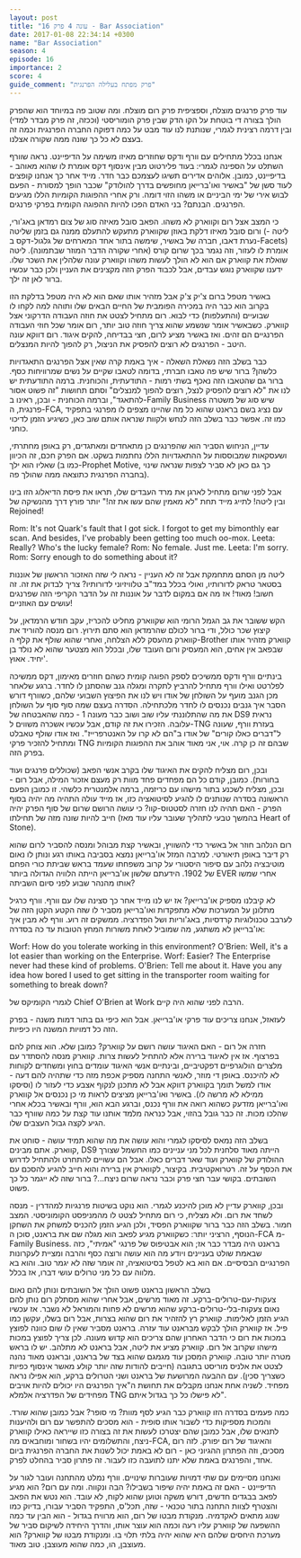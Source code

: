 ```yaml
---
layout: post
title: "עונה 4 פרק 16 - Bar Association"
date: 2017-01-08 22:34:14 +0300
name: "Bar Association"
season: 4
episode: 16
importance: 2
score: 4
guide_comment: "פרק מפתח בעלילה הפרנגית"
---
```

עוד פרק פרנגים מוצלח, וספציפית פרק רום מוצלח. ומה שטוב פה במיוחד הוא שהפרק הולך בצורה די בוטחת על הקו הדק שבין פרק הומוריסטי (וככזה, זה פרק מבדר למדי) ובין דרמה רצינית לגמרי, שנותנת לנו עוד מבט על כמה דפוקה החברה הפרנגית וכמה זה בעצם לא כל כך שונה ממה שקורה אצלנו.

אנחנו בכלל מתחילים עם וורף ודקס שחוזרים מאיזו משימה על הדיפיינט. נראה שוורף השתלט על הספינה לגמרי: בעוד פלירטוט מבין אינסוף דקס אומרת לו שהוא מאוהב - בדיפיינט, כמובן. אלוהים אדירים תשיגו לעצמכם כבר חדר. מייד אחר כך אנחנו קופצים לעוד סשן של "באשיר ואו'ברייאן מחופשים בדרך להולודק" שכבר הופך למסורת - הפעם לבוש אירי של ימי הביניים או משהו הזוי דומה. ורק אחרי ההפוגות הקומיות הללו מגיעים הפרנגים. הבנתם? בני האדם הפכו להיות ההפוגה הקומית בפרקי פרנגים.

כי המצב אצל רום וקווארק לא משהו. הפאב סובל מאיזה סוג של צום רמדאן באג'ורי, ורום סובל מאיזו דלקת באוזן שקווארק מתעקש להתעלם ממנה גם בזמן שליטה (ליטה - נערת דאבו, חברה של באשיר, שימשה בתור אחד המארחים של גלגול-דקס ב-Facets) אומרת לו לעזור, וזה נגמר בכך שרום קורס (אחרי שקורה הדבר המוזר שבתמונה). ליטה שואלת את קווארק אם הוא לא הולך לעשות משהו וקווארק עונה שלהלין את השכר שלו. ידענו שקווארק נוגש עבדים, אבל לכבוד הפרק הזה מקצינים את העניין ולכן כבר עכשיו ברור לאן זה ילך.

באשיר מטפל ברום צ'יק צ'ק אבל מזהיר אותו שאם הוא לא היה מטפל בדלקת הזו בקרוב הוא כבר היה במכירה הפומבית של החיים הבאים שלו ותוהה למה לקחו לו שבועיים (והתעלפות) כדי לבוא. רום מתחיל לצטט את חוזה העבודה הדרקוני אצל קווארק. כשבאשיר אומר שנשמע שהוא צריך חוזה טוב יותר, רום אומר שכל חוזי העבודה הפרנגיים הם זהים. ואז באשיר מציע לרום, חצי בבדיחה, להקים איגוד. רום דווקא עונה היטב - הפרנגים לא רוצים להפסיק את הניצול, רק להפוך להיות המנצלים.

כבר בשלב הזה נשאלת השאלה - איך באמת קרה שאין אצל הפרנגים התאגדויות כלשהן? ברור שיש פה טאבו חברתי, בדומה לטאבו שקיים על נשים שמרוויחות כסף. ברור גם שהטאבו הזה נאכף בשתי רמות - התודעתית, והכוחנית. ברמה התודעתית יש לנו את "לא רוצים להפסיק לנצל, רוצים להפוך למנצלים" וסתם תחושות "זה פשוט אסור להתאגד", וברמה הכוחנית - ובכן, ראינו ב-Family Business שיש סוג של משטרה פרנגית, ה-FCA, עם נציג בשם בראנט שהוא כל מה שהיינו מצפים לו מפרנגי בתפקיד כמו זה. אפשר כבר בשלב הזה לנחש ולקוות שנראה אותם שוב כאן, כשיגיע הזמן לדיכוי כוחני.

עדיין, הניחוש הסביר הוא שהפרנגים כן מתאחדים ומאתגדים, רק באופן מחתרתי, ושעסקאות שמבוססות על ההתאגדויות הללו נחתמות בשקט. אם הפרק חכם, זה הכיוון שאליו הוא ילך (כמו ב-Prophet Motive, כך גם כאן לא סביר לצפות שנראה שינוי בחברה הפרנגית כתוצאה ממה שהולך פה).

אבל לפני שרום מתחיל לארגן את מרד העבדים שלו, תראו את פיסת הדיאלוג הזו בינו ובין ליטה! לתייג מייד תחת "לא מאמין שהם עשו את זה!" יותר פורץ דרך מהנשיקה של Rejoined!

Rom: It's not Quark's fault that I got sick. I forgot to get my bimonthly ear scan. And besides, I've probably been getting too much oo-mox.
Leeta: Really? Who's the lucky female?
Rom: No female. Just me.
Leeta: I'm sorry.
Rom: Sorry enough to do something about it?

ליטה מן הסתם מתחמקת אבל זה לא העניין - נראה לי שזה האזכור הראשון של אוננות בסטאר טראק לדורותיו, ואולי בכלל במד"ב טלוויזיוני לדורותיו? צריך לבדוק את זה. זה חשוב! מאוד! אז מה אם במקום לדבר על אוננות זה על הדבר הקריפי הזה שפרנגים עושים עם האוזניים!

הקש ששובר את גב הגמל הרומי הוא שקווארק מחליט להכריז, עקב חודש הרמדאן, על קיצוץ שכר כולל, ודי ברור לכולם שהרמדאן הוא סתם תירוץ. רום מנסה להוריד את קווארק מהעסק ללא הצלחה, ואחרי שהוא שולף את קלף ה-Brother קווארק מזהיר אותו שבפאב אין אחים, הוא המעסיק ורום העובד שלו, ובכלל הוא מצטער שהוא לא נולד בן יחיד. אאוץ'.

בינתיים וורף ודקס ממשיכים לספק הפוגה קומית כשהם חוזרים מאימון, דקס ממשיכה לפלרטט ואילו וורף מתחיל להרביץ לתקרה ומגלה גנב שהסתנן לו לחדר. ברגע שלאחר מכן הגנב מועף על השולחן של אודו ויש לנו את הפיצוץ השבועי שלהם, כשוורף דורש הסבר איך גנבים נכנסים לו לחדר מלכתחילה. הסדרה בעצם שמה סוף סוף על השולחן את מה שהתלוננתי עליו שוב ושוב כבר מעונה 1 - כמה שהאבטחה של DS9 נראית עלובה. הזכירו את זה קודם, אבל עכשיו אשכרה משווים ל-TNG בעזרת וורף, שעונה ל"דברים כאלו קורים" של אודו ב"הם לא קרו על האנטרפרייז". ואז אודו שולף טאבלט ומתחיל להזכיר פרקי TNG שבהם זה כן קרה. אוי, אני מאוד אוהב את ההפוגות הקומיות בפרק הזה.

ובכן, רום מצליח להקים את האיגוד שלו בקרב אנשי הפאב (שכוללים פרנגים ועוד בחורות). כמובן, קודם כל הם מפחדים פחד מוות רק מעצם אזכור המילה, אבל רום - ובכן, מצליח לשכנע בתור מישהו עם כריזמה, ברמה אלמנטרית כלשהי. זו כמובן הפעם הראשונה בסדרה שנותנים לו להגיע לסיטואציה כזו, אז מייד עולה התהיה מה יהיה בסוף הפרק - האם תהיה לנו חזרה לסטטוס-קוו? כי עושה הרושם שרום של סוף הפרק יהיה חייב להיות שונה מזה של תחילתו (בהמשך טבעי לתהליך שעובר עליו עוד מאז Heart of Stone).

רום הנלהב חוזר אל באשיר כדי להשוויץ, ובאשיר קצת מבוהל ומנסה להסביר לרום שהוא רק דיבר באופן תיאורטי. למרבה המזל או'ברייאן נמצא בסביבה באותו רגע ונותן לו נאום מוטיבציה נלהב עם סיפור היסטורי על קרוב משפחתו שעמד בראש שביתת כורי הפחם של 1902. הידעתם שלשון או'ברייאן הייתה הלוויה הגדולה ביותר EVER אחרי שמשו אותו מהנהר שבוע לפני סיום השביתה?

לא קיבלנו מספיק או'ברייאן? אז יש לנו מייד אחר כך סצינה שלו עם וורף. וורף כרגיל מתלונן על המערכות שלא מתפקדות ואו'ברייאן מסביר לו שזה הקטע הקטן הזה של לערבב טכנולוגיות קרדסיות, באג'וריות ושל הפדרציה. ממשקים זה רוע. וורף לא מבין איך או'ברייאן לא משתגע, מה שמוביל לאחת משורות המחץ הטובות עד כה בסדרה:

Worf: How do you tolerate working in this environment?
O'Brien: Well, it's a lot easier than working on the Enterprise.
Worf: Easier? The Enterprise never had these kind of problems.
O'Brien: Tell me about it. Have you any idea how bored I used to get sitting in the transporter room waiting for something to break down?

לגמרי הקומיקס של Chief O'Brien at Work הרבה לפני שהוא היה קיים.

לעזאזל, אנחנו צריכים עוד פרקי או'ברייאן. אבל הוא כיפי גם בתור דמות משנה - בפרק הזה כל דמויות המשנה היו כיפיות. 

חזרה אל רום - האם האיגוד עושה רושם על קווארק? כמובן שלא. הוא צוחק להם בפרצוף. אז אין לאיגוד ברירה אלא להתחיל לעשות צרות. קווארק מנסה להסתדר עם מלצרים הולוגרפיים דפקטיביים, ובינתיים אנשי האיגוד עומדים בחוץ ומשחדים לקוחות לא להיכנס. באופן די מוזר, לאנשי התחנה מספיק אכפת מזה כדי שתהיה להם דעה - אודו למשל תומך בקווארק דווקא אבל לא מתכנן לנקוף אצבע כדי לעזור לו (וסיסקו ממילא לא מרשה לו). באשיר ואו'ברייאן מציצים לראות מי כן נכנסים אל קווארק ואו'ברייאן מזדעק כשהוא רואה את וורף נכנס, וברגע הבא הוא, וורף ובאשיר בכלא אחרי שהלכו מכות. זה כבר גובל בהזוי, אבל כנראה מלמד אותנו עוד קצת על כמה שוורף כבר הגיע לקצה גבול העצבים שלו.

בשלב הזה נמאס לסיסקו לגמרי והוא עושה את מה שהוא תמיד עושה - סוחט את קווארק. אתם מבינים, DS9 הייתה מאוד סלחנית לכל מני עניינים כמו החשמל שצורך ההולודק של קווארק ועוד שאר דברים כאלו. אבל הם עשויים להתחרט ולהתחיל לדרוש את הכסף על זה. רטרואקטיבית. בקיצור, לקווארק אין ברירה והוא חייב להגיע להסכם עם השובתים. בקושי עבר חצי פרק וכבר נראה שרום ניצח...? ברור שזה לא ייגמר כל כך פשוט.

ובכן, קווארק עדיין לא מוכן להיכנע לגמרי. הוא נוקט בשיטות פרנגיות למהדרין - מנסה לשחד את רום. ולא מצליח, כי רום מתחיל לצטט לו מהמניפסט הקומוניסטי. המצב חמור. בשלב הזה כבר ברור שקווארק הפסיד, ולכן הגיע הזמן להכניס למשחק את השחקן הנוסף, הרציני יותר: כשקווארק מגיע לפאב הוא מגלה שם את בראנט, סוכן ה-FCA מ-Family Business. בראנט היה מבדר כבר אז; הוא אבטיפוס של פרנגי "אמיתי", כזה שבאמת שולט בעניינים ויודע מה הוא עושה ורוצה כסף והרבה ומציית לעקרונות הפרנגיים הבסיסיים. אם הוא בא לטפל בסיטואציה, זה אומר שזה לא יגמר טוב. והוא בא מלווה עם כל מני טרולים עושי דברו, אז בכלל.

בשלב הראשון בראנט פשוט הולך אל השובתים ונותן להם נאום צעקות-עם-טרולים-ברקע. זה מאוד מרשים, אבל אחרי שהוא מסתלק רום נותן להם נאום צעקות-בלי-טרולים-ברקע שהוא מרשים לא פחות והמוראל לא נשבר. אז עכשיו הגיע הזמן לאלימות. קווארק רץ להזהיר את רום שהוא בצרות, אבל רום בשלו, עקשן כמו פיל. אז קווארק הולך לבקש מבראנט עוד עזרה. בראנט מסביר שאין לו שום כוונה לפוצץ במכות את רום כי הדבר האחרון שהם צריכים הוא קדוש מעונה. לכן צריך לפוצץ במכות מישהו שקרוב אל רום. קווארק מציע את ליטה, אבל בראנט לא מתלהב. יש לו בראש מטרה יותר טובה. קווארק המסכן עוד מגמגם שהוא בצד של בראנט, ובראנט מאוד נהנה לצטט את אלניס מוריסט בתגובה (חייבים להודות שזה יותר קולע מאשר אינסוף כפיות כשצריך סכין). עם ההבעה המרושעת של בראנט ושני הטרולים ברקע, הוא אפילו נראה מפחיד. לשניה אחת אנחנו מקבלים את תחושת ה"איך הפרנגים היו יכולים להיות אויבים מפחידים של הפדרציה אלמלא TNG לא פישלו כל כך בגדול איתם".

כמה פעמים בסדרה הזו קווארק כבר הגיע לסף מוות? מי סופר? אבל כמובן שהוא שורד. והמכות מספיקות כדי לשבור אותו סופית - הוא מסכים להתפשר עם רום ולהיענות לתנאים שלו, אבל כמובן שהם יצטרכו לעשות את זה בצורה כזו שייראה כאילו קווארק ניצח, והתשלומים יהיו בשחור ומוחבאים מה-FCA, והאיגוד של רום יפורק. לזה רום מסכים, וזה הפתרון ההגיוני כאן - רום לא באמת יכול לשנות את החברה הפרנגית ביום אחד, והפרנגים באמת שלא יתנו לתועבה כזו לעבור. זה פתרון סביר בהחלט לפרק.

ואנחנו מסיימים עם שתי דמויות שעוברות שינויים. וורף נמלט מהתחנה ועובר לגור על הדיפיינט - האם זה באמת יהיה שיפור בשבילו? הבה ונקווה. ומה עם רום? הוא מגיע לפאב בבגדים חדשים, דורש משקה וטוען שהוא לקוח, לא עובד. הוא נטש את הפאב והצטרף לצוות התחנה בתור טכנאי - שזה, תכל'ס, התפקיד הסביר עבורו, בדיוק כמו שנוג מתאים לאקדמיה. מנקודת מבטו של רום, הוא מרוויח בגדול - הוא הבין עד כמה ההשפעה של קווארק עליו רעה וכמה הוא עוצר אותו, והדרך היחידה לשיקום סביר של מערכת היחסים שלהם היא שהוא יהיה בלתי תלוי בו. ומנקודת מבטו של קווארק? הוא מעוצבן, הו, כמה שהוא מעוצבן. טוב מאוד.